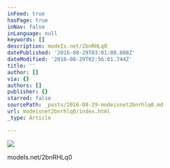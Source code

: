 ```yaml
---
inFeed: true
hasPage: true
inNav: false
inLanguage: null
keywords: []
description: modeIs.net/2bnRHLq0
datePublished: '2016-08-29T03:01:08.808Z'
dateModified: '2016-08-29T02:56:01.744Z'
title: ''
author: []
via: {}
authors: []
publisher: {}
starred: false
sourcePath: _posts/2016-08-29-modeisnet2bnrhlq0.md
url: modeisnet2bnrhlq0/index.html
_type: Article

---
```

![](https://the-grid-user-content.s3-us-west-2.amazonaws.com/3605c4bd-873d-472e-822b-1d42ca80d25f.jpg)

modeIs.net/2bnRHLq0